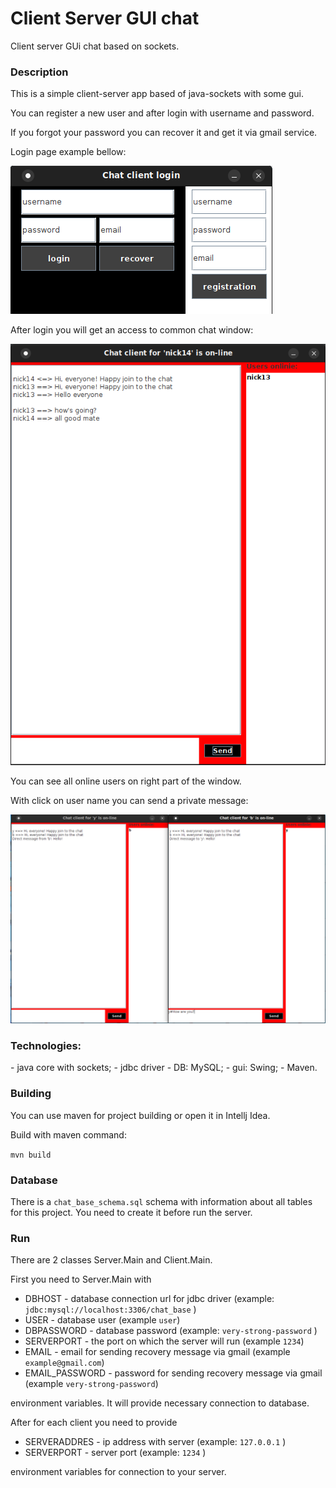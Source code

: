 <h1>Client Server GUI chat</h1>
Client server GUi chat based on sockets.

<h3>Description</h3>

This is a simple client-server app based of java-sockets with some gui. 

You can register a new user and after login with username and password.

If you forgot your password you can recover it and get it via gmail service.

Login page example bellow:

![login frame](screeshots/login_frame.png)

After login you will get an access to common chat window:

![chat_frame](screeshots/chat_frame.png)

You can see all online users on right part of the window.

With click on user name you can send a private message:

![private message screen](screeshots/private_message_screen.png)

<h3>Technologies:</h3>
 - java core with sockets;
 - jdbc driver
 - DB: MySQL;
 - gui: Swing;
 - Maven.

<h3>Building</h3>
You can use maven for project building or open it in Intellj Idea.

Build with maven command: 

``mvn build``

<h3>Database</h3>

There is a ``chat_base_schema.sql`` schema with information about all tables for this project. You need to create it before run the server.

<h3>Run</h3>
There are 2 classes Server.Main and Client.Main.

First you need to Server.Main with 

 - DBHOST - database connection url for jdbc driver (example: ``jdbc:mysql://localhost:3306/chat_base`` )
 - USER - database user (example ``user``)
 - DBPASSWORD - database password (example: ``very-strong-password`` )
 - SERVERPORT - the port on which the server will run (example ``1234``)
 - EMAIL - email for sending recovery message via gmail (example ``example@gmail.com``)
 - EMAIL_PASSWORD - password for sending recovery message via gmail  (example ``very-strong-password``)

environment variables. It will provide necessary connection to database.

After for each client you need to provide 

 - SERVERADDRES - ip address with server (example: ``127.0.0.1`` )
 - SERVERPORT - server port (example: ``1234`` )

environment variables for connection to your server.



